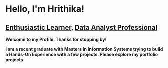 <h1 font-size:40px;"> Hello, I'm Hrithika! </h1> 
<h2 font-size:10px;"> <a href="https://github.com/Hrithika-Reddy-K"> Enthusiastic Learner</a>,
<a href="https://www.linkedin.com/in/hrithika-reddy-kondakalla">Data Analyst Professional</a>  </h2>
<b>Welcome to my Profile. Thanks for stopping by!<b/>

I am a recent graduate with Masters in Information Systems trying to build a Hands-On Experience with a few projects. Please explore my portfolio projects.

<!--<h2>👨‍💻 Data Analytics Projects:</h2> --->





<!--- - 👋 Hi, I’m @Hrithika-Reddy-K 
 - 👀 I’m interested in ... 
- 🌱 I’m currently learning ...
- 💞️ I’m looking to collaborate on ...
- 📫 How to reach me ... --->

<!---
Hrithika-Reddy-K/Hrithika-Reddy-K is a ✨ special ✨ repository because its `README.md` (this file) appears on your GitHub profile.
You can click the Preview link to take a look at your changes.
--->
